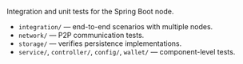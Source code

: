 Integration and unit tests for the Spring Boot node.

- `integration/` — end-to-end scenarios with multiple nodes.
- `network/` — P2P communication tests.
- `storage/` — verifies persistence implementations.
- `service/`, `controller/`, `config/`, `wallet/` — component-level tests.
